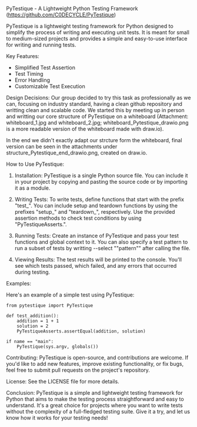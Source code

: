 PyTestique - A Lightweight Python Testing Framework (https://github.com/C0DECYCLE/PyTestique)

PyTestique is a lightweight testing framework for Python designed to simplify the process of writing and executing unit tests. It is meant for small to medium-sized projects and provides a simple and easy-to-use interface for writing and running tests.

Key Features:
- Simplified Test Assertion
- Test Timing
- Error Handling
- Customizable Test Execution

Design Decisions:
Our group decided to try this task as professionally as we can, focusing on industry standard, having a clean github repository and writting clean and scalable code. We started this by meeting up in person and writting our core structure of PyTestique on a whiteboard (Attachment: whiteboard_1.jpg and whiteboard_2.jpg; whiteboard_Pytestique_drawio.png is a more readable version of the whiteboard made with draw.io).

In the end we didn't exactly adapt our strcture form the whiteboard, final version can be seen in the attachments under structure_Pytestique_end_drawio.png, created on draw.io.


How to Use PyTestique:

1. Installation: PyTestique is a single Python source file. You can include it in your project by copying and pasting the source code or by importing it as a module.

2. Writing Tests: To write tests, define functions that start with the prefix "test_". You can include setup and teardown functions by using the prefixes "setup_" and "teardown_", respectively. Use the provided assertion methods to check test conditions by using "PyTestiqueAsserts.".

3. Running Tests: Create an instance of PyTestique and pass your test functions and global context to it. You can also specify a test pattern to run a subset of tests by writting --select ""pattern"" after calling the file.

4. Viewing Results: The test results will be printed to the console. You'll see which tests passed, which failed, and any errors that occurred during testing.

Examples:

Here's an example of a simple test using PyTestique:

	from pytestique import PyTestique

	def test_addition():
		addition = 1 + 1
		solution = 2
		PyTestiqueAsserts.assertEqual(addition, solution)
	
	if name == "main":
		PyTestique(sys.argv, globals())


Contributing: PyTestique is open-source, and contributions are welcome. If you'd like to add new features, improve existing functionality, or fix bugs, feel free to submit pull requests on the project's repository.

License: See the LICENSE file for more details.

Conclusion: PyTestique is a simple and lightweight testing framework for Python that aims to make the testing process straightforward and easy to understand. It's a great choice for projects where you want to write tests without the complexity of a full-fledged testing suite. Give it a try, and let us know how it works for your testing needs!

